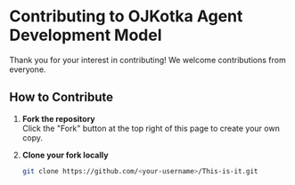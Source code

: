 # Contributing to OJKotka Agent Development Model

Thank you for your interest in contributing! We welcome contributions from everyone.

## How to Contribute

1. **Fork the repository**  
   Click the "Fork" button at the top right of this page to create your own copy.

2. **Clone your fork locally**
   ```bash
   git clone https://github.com/<your-username>/This-is-it.git
